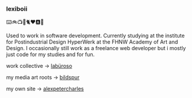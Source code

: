 ### lexiboii
⌨️🚲📺🎨🐈❤️🅰️🖤

Used to work in software development. Currently studying at the institute for Postindustrial Design HyperWerk at the FHNW Academy of Art and Design.
I occasionally still work as a freelance web developer but i mostly just code for my studies and for fun.

work collective -> [labüroso](https://github.com/laburoso)

my media art roots -> [bildspur](https://github.com/bildspur)

my own site -> [alexpetercharles](https://alexpetercharles.ch)
